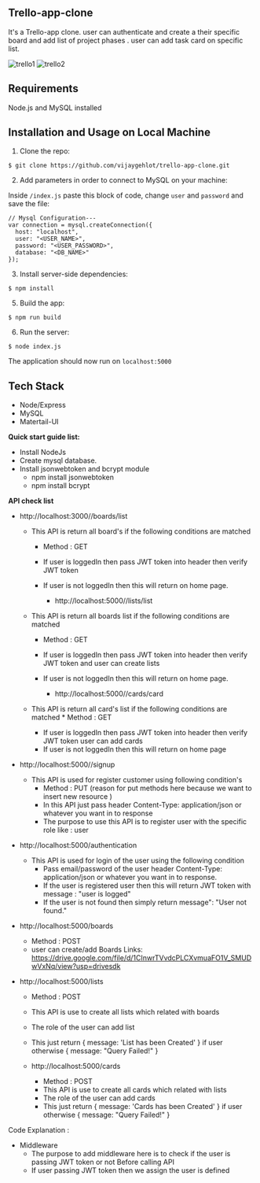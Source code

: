 ## Trello-app-clone
It's a Trello-app clone. user can authenticate and create a their specific board and add list of project phases . user can add task card on specific list.


![trello1](https://user-images.githubusercontent.com/26818479/69648774-f2ead500-1091-11ea-936a-7ebaab84a1e1.png)
![trello2](https://user-images.githubusercontent.com/26818479/69648844-1746b180-1092-11ea-91e6-8ee53f926015.png)


## Requirements

Node.js and MySQL installed

## Installation and Usage on Local Machine

1. Clone the repo:

```
$ git clone https://github.com/vijaygehlot/trello-app-clone.git

```

2. Add parameters in order to connect to MySQL on your machine:



Inside ```/index.js``` paste this block of code, change ```user``` and ```password``` and save the file:

```
// Mysql Configuration---
var connection = mysql.createConnection({
  host: "localhost",
  user: "<USER_NAME>",
  password: "<USER_PASSWORD>",
  database: "<DB_NAME>"
});
```

3. Install server-side dependencies:

```
$ npm install
```

5. Build the app:

```
$ npm run build
```

6. Run the server:

```.
$ node index.js
```


The application should now run on <code>localhost:5000</code>

## Tech Stack

* Node/Express
* MySQL
* Matertail-UI

  
  
**Quick start guide list:**

  * Install NodeJs
  * Create mysql database.
  * Install jsonwebtoken and bcrypt module 
     * npm install jsonwebtoken
     * npm install bcrypt
     
 
**API check list**
  
  * http://localhost:3000//boards/list
     
     * This API is return all board's  if the following conditions are matched 
       * Method : GET 
       * If user is loggedIn then pass JWT token into header then verify JWT token
       * If user is not loggedIn then this will return on home page.
          
           * http://localhost:5000//lists/list 
     
     * This API is return all boards list if the following conditions are matched 
       * Method : GET 
       * If user is loggedIn then pass JWT token into header then verify JWT token and user can create lists
       * If user is not loggedIn then this will return on home page.
          
           * http://localhost:5000//cards/card 
     
     * This API is return all card's list if the following conditions are matched 
           * Method : GET 
       * If user is loggedIn then pass JWT token into header then verify JWT token user can add cards
       * If user is not loggedIn then this will return on home page
        
   * http://localhost:5000//signup
      * This API is used for register customer using following condition's
        * Method : PUT (reason for put methods here because we want to insert new resource )
        * In this API just pass header Content-Type: application/json or whatever you want in to response 
        * The purpose to use this API is to register user with the specific role like : user
        
          
   * http://localhost:5000/authentication
      * This API is used for login of the user using the following condition 
        * Pass email/password of the user header Content-Type: application/json or whatever you want in to response.
        * If the user is registered user then this will return JWT token with message : "user is logged"
        * If the user is not found then simply return message": "User not found."
        
    
  * http://localhost:5000/boards
       * Method : POST
       * user can create/add Boards 
        Links: https://drive.google.com/file/d/1CInwrTVvdcPLCXvmuaFO1V_SMUDwVxNq/view?usp=drivesdk
        
  * http://localhost:5000/lists 
       * Method : POST
       * This API is use to create  all lists which related with boards
       * The role of the user can add list
       * This just return { message: 'List has been Created' } if user otherwise 
         { message: "Query Failed!" }
         
    * http://localhost:5000/cards 
       * Method : POST
       * This API is use to create  all cards which related with lists
       * The role of the user can add cards
       * This just return { message: 'Cards has been Created' } if user otherwise 
         { message: "Query Failed!" }
         
 Code Explanation : 
 
 * Middleware 
    * The purpose to add middleware here is to check if the user is passing JWT token or not 
      Before calling API 
    * If user passing JWT token then we assign the user is defined 
   
 
